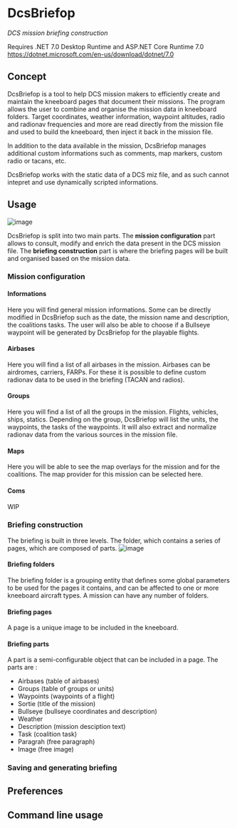 # DcsBriefop
*DCS mission briefing construction*

Requires .NET 7.0 Desktop Runtime and ASP.NET Core Runtime 7.0
https://dotnet.microsoft.com/en-us/download/dotnet/7.0

## Concept
DcsBriefop is a tool to help DCS mission makers to efficiently create and maintain the kneeboard pages that document their missions.
The program allows the user to combine and organise the mission data in kneeboard folders. Target coordinates, weather information, waypoint altitudes, radio and radionav frequencies and more are read directly from the mission file and used to build the kneeboard, then inject it back in the mission file.

In addition to the data available in the mission, DcsBriefop manages additional custom informations such as comments, map markers, custom radio or tacans, etc.

DcsBriefop works with the static data of a DCS miz file, and as such cannot intepret and use dynamically scripted informations.

## Usage
![image](https://user-images.githubusercontent.com/5670081/229312737-814e4882-48ea-42df-90c6-d0e22d1b48ff.png)

DcsBriefop is split into two main parts.
The **mission configuration** part allows to consult, modify and enrich the data present in the DCS mission file.
The **briefing construction** part is where the briefing pages will be built and organised based on the mission data.

### Mission configuration
#### Informations
Here you will find general mission informations.
Some can be directly modified in DcsBriefop such as the date, the mission name and description, the coalitions tasks.
The user will also be able to choose if a Bullseye waypoint will be generated by DcsBriefop for the playable flights.

#### Airbases
Here you will find a list of all airbases in the mission. Airbases can be airdromes, carriers, FARPs.
For these it is possible to define custom radionav data to be used in the briefing (TACAN and radios).

#### Groups
Here you will find a list of all the groups in the mission. Flights, vehicles, ships, statics.
Depending on the group, DcsBriefop will list the units, the waypoints, the tasks of the waypoints.
It will also extract and normalize radionav data from the various sources in the mission file.

#### Maps
Here you will be able to see the map overlays for the mission and for the coalitions.
The map provider for this mission can be selected here.

#### Coms
WIP

### Briefing construction
The briefing is built in three levels. The folder, which contains a series of pages, which are composed of parts.
![image](https://user-images.githubusercontent.com/5670081/229313315-cb0756e3-6f05-425d-a983-d1e0783152c3.png)

#### Briefing folders
The briefing folder is a grouping entity that defines some global parameters to be used for the pages it contains, and can be affected to one or more kneeboard aircraft types.
A mission can have any number of folders.

#### Briefing pages
A page is a unique image to be included in the kneeboard.

#### Briefing parts
A part is a semi-configurable object that can be included in a page.
The parts are :
- Airbases (table of airbases)
- Groups (table of groups or units)
- Waypoints (waypoints of a flight)
- Sortie (title of the mission)
- Bullseye (bullseye coordinates and description)
- Weather
- Description (mission desciption text)
- Task (coalition task)
- Paragrah (free paragraph)
- Image (free image)

### Saving and generating briefing


## Preferences

## Command line usage
